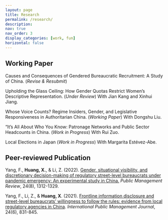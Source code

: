 ```yaml
---
layout: page
title: Research
permalink: /research/
description: 
nav: true
nav_order: 3
display_categories: [work, fun]
horizontal: false
---
```


## Working Paper

Causes and Consequences of Gendered Bureaucratic Recruitment: A Study of China. (*Revise & Resubmit*)


Upholding the Glass Ceiling: How Gender Quotas Restrict Women’s Descriptive Representation. (*Under Review*) With Jian Kang and Xinhui Jiang.


Whose Voice Counts? Regime Insiders, Gender, and Legislative Responsiveness in Authoritarian China. (*Working Paper*) With Dongshu Liu.


“It’s All About Who You Know: Patronage Networks and Public Sector Headcounts in China. (*Work in Progress*) With Rui Zuo.


Local Elections in Japan (*Work in Progress*) With Margarita Estévez-Abe.

## Peer-reviewed Publication

Yang, F., **Huang, X.**, & Li, Z. (2022). [Gender, situational visibility, and discretionary decision-making of regulatory street-level bureaucrats under pandemic emergency: An experimental study in China.](https://www.tandfonline.com/doi/full/10.1080/14719037.2021.1886316) *Public Management Review*, 24(8), 1312-1329.

Yang, F., Li, Z., & **Huang, X**. (2021). [Frontline information disclosure and street-level bureaucrats’ willingness to follow the rules: evidence from local regulatory agencies in China](https://www-tandfonline-com.libezproxy2.syr.edu/doi/full/10.1080/10967494.2021.1921086). *International Public Management Journal*, 24(6), 831-845.




